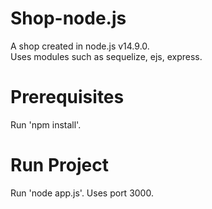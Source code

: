 # Shop-node.js
A shop created in node.js v14.9.0.  
Uses modules such as sequelize, ejs, express.

# Prerequisites
Run 'npm install'.

# Run Project
Run 'node app.js'.  Uses port 3000.
